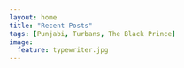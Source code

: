 ```yaml
---
layout: home
title: "Recent Posts"
tags: [Punjabi, Turbans, The Black Prince]
image:
  feature: typewriter.jpg
---
```

